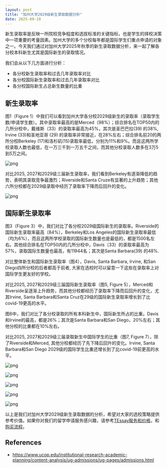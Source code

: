 ```yaml
---
layout: post
title: "加州大学2029级新生录取数据分析"
date: 2025-09-10
---
```


新生录取率是反映一所院校竞争程度和选拔标准的关键指标，也是学生的择校决策中一项重要的考量因素。加州大学的多个分校每年都是国际学生们重点申请的对象之一。今天我们通过对加州大学2025年秋季的新生录取数据分析，来一起了解各分校本科新生尤其是国际新生的录取情况。

我们会从以下几方面进行分析：

+ 各分校新生录取率和过去几年录取率对比
+ 各分校国际新生录取率和过去几年录取率对比
+ 各分校国际新生占总新生数量的比重

## 新生录取率 ##

图1（Figure 1）中我们可以看到加州大学各分校2029级新生的录取率（录取学生数/申请学生数）。其中录取率最高的是Merced（98%）；综合排名在TOP50内的几所分校中，戴维斯（33）的录取率最高为45%，其次是圣巴巴拉(39) 的38%, Irvine (33)和圣地亚哥 (29) 的录取率非常接近，在28%左右；综合排名前20的两所分校Berkeley (17)和洛杉矶(15)录取率最低，分别为11%和9%。而且这两所学校录取人数也最低，在一万三千到一万五千之间，而其他分校录取人数多在3万5到5万之间。


    
![png](/assets/images/2025-09-10-2025-uc-freshman-admission-analytics_files/2025-09-10-2025-uc-freshman-admission-analytics_3_0.png)
    


对比2025, 2027和2029级三届新生录取率，我们看到Berkeley有逐渐降低的趋势，表明其录取竞争最激烈；Riverside和Santa Cruze有显著的上升趋势；其他六所分校都在2029级录取中经历了录取率下降而后回升的变化。


    
![png](/assets/images/2025-09-10-2025-uc-freshman-admission-analytics_files/2025-09-10-2025-uc-freshman-admission-analytics_5_0.png)
    


## 国际新生录取率 ##

图3（Figure 3）中，我们对比了各分校2029级国际新生的录取率。Riverside的国际新生录取率最高（84%），Berkeley和Los Angeles的国际新生录取率最低（均为6%），而且这两所学校录取的国际新生数量也是最低的，都是1500名左右。其他综合排名在TOP50内的几所分校中，Davis（33）的录取率最高为57%，录取国际生数量也最高，有11944名；其次是Santa Barbara(39) 的48%.

对比整体新生和国际新生录取率（图4），Davis, Santa Barbara, Irvine, 和San Diego四所分校的后者都高于前者, 大家在选校时可以留意一下这些在录取率上对国际学生更友好的学校。

对比2025, 2027和2029级三届国际新生录取率（图5, Figure 5），Merced和Riverside呈逐渐上升趋势，而其他分校都经历了录取率下降而后回升的变化，尤其Irvine, Santa Barbara和Santa Cruz在29级的国际新生录取率增长到了比covid-19更高的水平。

图6中，我们对比了各分校录取的所有本科新生中，国际新生所占的比重。Davis和Irvine的最高，都是26%；其次是Santa Barbara和San Diego，20%左右；其他分校的比重都在10%左右。

对比2025, 2027和2029级三届录取新生中国际学生的比重（图7, Figure 7），除了Riverside和Merced, 其他分校都经历了先下降后回升的变化。Irvine, Santa Barbara和San Diego 2029级的国际学生比重还增长到了比covid-19前更高的水平。


    
![png](/assets/images/2025-09-10-2025-uc-freshman-admission-analytics_files/2025-09-10-2025-uc-freshman-admission-analytics_7_0.png)
    



    
![png](/assets/images/2025-09-10-2025-uc-freshman-admission-analytics_files/2025-09-10-2025-uc-freshman-admission-analytics_8_0.png)
    



    
![png](/assets/images/2025-09-10-2025-uc-freshman-admission-analytics_files/2025-09-10-2025-uc-freshman-admission-analytics_9_0.png)
    



    
![png](/assets/images/2025-09-10-2025-uc-freshman-admission-analytics_files/2025-09-10-2025-uc-freshman-admission-analytics_10_0.png)
    



    
![png](/assets/images/2025-09-10-2025-uc-freshman-admission-analytics_files/2025-09-10-2025-uc-freshman-admission-analytics_11_0.png)
    


以上是我们对加州大学2029级新生录取数据的分析，希望对大家的选校策略提供参考价值。如果你对我们的留学申请服务感兴趣，请参考[TEssay服务和价格](https://tessay.org/blog/2024/04/02/faq)，和[购买流程](https://tessay.org/blog/2024/04/10/contact-form)。

## References ##

+ https://www.ucop.edu/institutional-research-academic-planning/content-analysis/ug-admissions/ug-pages/admissions.html

